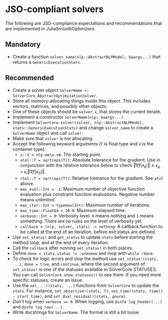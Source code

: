 # JSO-compliant solvers

The following are JSO-compliance expectations and recommendations that are implemented in JuliaSmoothOptimizers.

## Mandatory

- Create a function `solver_name(nlp::AbstractNLPModel; kwargs...)` that returns a `GenericExecutionStats`.

## Recommended

- Create a solver object `SolverName <: SolverCore.AbstractOptimizationSolver`.
- Store all memory-allocating things inside this object. This includes vectors, matrices, and possibly other objects.
- One of these objects should be `solver.x`, that stores the current iterate.
- Implement a constructor `SolverName(nlp; kwargs...)`.
- Implement `SolverCore.solve!(solver, nlp::AbstractNLPModel, stats::GenericExecutionStats)` and change `solver_name` to create a `SolverName` object and call `solve!`.
- Make sure that `solve!` is not allocating.
- Accept the following keyword arguments (`T` is float type and `V` is the container type):
  - `x::V = nlp.meta.x0`: The starting point.
  - `atol::T = sqrt(eps(T))`: Absolute tolerance for the gradient. Use in conjunction with the relative tolerance below to check $\Vert \nabla f(x_k)\Vert \leq \epsilon_a + \epsilon_r\Vert \nabla f(x_0)\Vert$.
  - `rtol::T = sqrt(eps(T))`: Relative tolerance for the gradient. See `atol` above.
  - `max_eval::Int = -1`: Maximum number of objective function evaluation plus constraint function evaluations. Negative number means unlimited.
  - `max_iter::Int = typemax(Int)`: Maximum number of iterations.
  - `max_time::Float64 = 30.0`: Maximum elapsed time.
  - `verbose::Int = 0`: Verbosity level. `0` means nothing and `1` means something. There are no rules on the level of verbosity yet.
  - `callback = (nlp, solver, stats) -> nothing`: A callback function to be called at the end of an iteration, before exit status are defined.
- Use `set_status!` and `get_status` to update `stats` before starting the method loop, and at the end of every iteration.
- Call the `callback` after running `set_status!` in both places.
- Define `done = stats.status != :unknown` and loop with `while !done`.
- To check for logic errors and stop the method use `set_status!(stats, ...)`, `done = true`, and `continue`, where the second argument of `set_status!` is one of the statuses available in SolverCore.STATUSES. You can call `SolverCore.show_statuses()` to see them. If you need more specific statuses, create an issue.
- Use the `set_...!(stats, ...)` functions from `SolverCore` to update the `stats`. For instance, `set_objective!(stats, f)`, `set_time!(stats, time() - start_time)`, and `set_dual_residual!(stats, gnorm)`.
- Don't log when `verbose == 0`. When logging, use `@info log_header(...)` and `@info log_row(...)`.
- Write docstrings for `SolverName`. The format is still a bit loose.
